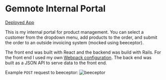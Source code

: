 # Gemnote Internal Portal
[Deployed App](https://gemnote-portal.herokuapp.com/)

This is my internal portal for product management. You can select a customer from the dropdown menu, add products to the order, and submit the order to an outside invoicing system (mocked using beeceptor).

The front end was built with React and the backend was build with Rails. For the front end I used my own [Webpack configuration](https://github.com/fjzink/react-boilerplate). The back end was built as a JSON API to serve data to the front end.

Example ```POST``` request to beeceptor:
![beeceptor](https://i.imgur.com/gesu864.png)


